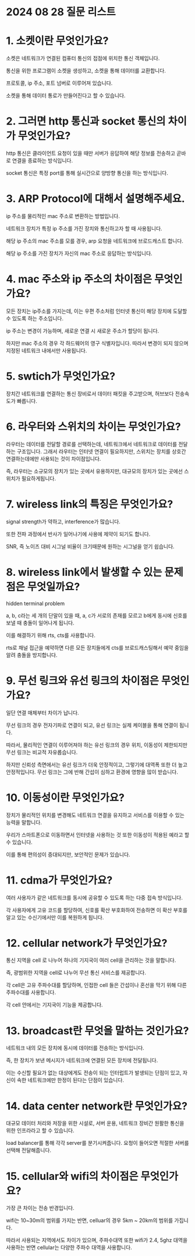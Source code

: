 # 2024 08 28 질문 리스트

# 1. 소켓이란 무엇인가요?

소켓은 네트워크가 연결된 컴퓨터 통신의 접점에 위치한 통신 객체입니다.

통신을 위한 프로그램이 소켓을 생성하고, 소켓을 통해 데이터를 교환합니다.

프로토콜, ip 주소, 포트 넘버로 이루어져 있습니다.

소켓을 통해 데이터 통로가 만들어진다고 할 수 있습니다.

# 2. 그러면 http 통신과 socket 통신의 차이가 무엇인가요?

http 통신은 클라이언트 요청이 있을 때만 서버가 응답하여 해당 정보를 전송하고 곧바로 연결을 종료하는 방식입니다.

socket 통신은 특정 port를 통해 실시간으로 양방향 통신을 하는 방식입니다.

# 3. ARP Protocol에 대해서 설명해주세요.

ip 주소를 물리적인 mac 주소로 변환하는 방법입니다.

네트워크 장치가 특정 ip 주소를 가진 장치와 통신하고자 할 때 사용됩니다.

해당 ip 주소의 mac 주소를 모를 경우, arp 요청을 네트워크에 브로드캐스트 합니다.

해당 ip 주소를 가진 장치가 자신의 mac 주소로 응답하는 방식입니다.

# 4. mac 주소와 ip 주소의 차이점은 무엇인가요?

모든 장치는 ip주소를 가지는데, 이는 우편 주소처럼 인터넷 통신이 해당 장치에 도달할 수 있도록 하는 주소입니다.

ip 주소는 변경이 가능하며, 새로운 연결 시 새로운 주소가 할당이 됩니다.

하지만 mac 주소의 경우 각 하드웨어의 영구 식별자입니다. 따라서 변경이 되지 않으며 지정된 네트워크 내에서만 사용됩니다.

# 5. swtich가 무엇인가요?

장치간 네트워크를 연결하는 통신 장비로서 데이터 패킷을 주고받으며, 허브보다 전송속도가 빠릅니다.

# 6. 라우터와 스위치의 차이는 무엇인가요?

라우터는 데이터를 전달할 경로를 선택하는데, 네트워크에서 네트워크로 데이터를 전달하는 구조입니다. 그래서 라우터는 인터넷 연결이 필요하지만, 스위치는 장치를 상호간 연결하는데에만 사용되는 것이 차이점입니다.

즉, 라우터는 소규모의 장치가 있는 곳에서 유용하지만, 대규모의 장치가 있는 곳에선 스위치가 필요하게됩니다.

# 7. wireless link의 특징은 무엇인가요?

signal strength가 약하고, interference가 많습니다.

또한 전파 과정에서 반사가 일어나기에 사용에 제약이 되기도 합니다.

SNR, 즉 노이즈 대비 시그널 비율이 크기때문에 원하는 시그널을 얻기 쉽습니다.

# 8. wireless link에서 발생할 수 있는 문제점은 무엇일까요?

hidden terminal problem

a, b, c라는 세 개의 단말이 있을 때, a, c가 서로의 존재를 모르고 b에게 동시에 신호를 보낼 때 충돌이 일어나게 됩니다.

이를 해결하기 위해 rts, cts를 사용합니다.

rts로 채널 접근을 예약하면 다른 모든 장치들에게 cts를 브로드캐스팅해서 예약 중임을 알려 충돌을 방지합니다.

# 9. 무선 링크와 유선 링크의 차이점은 무엇인가요?

일단 연결 매체부터 차이가 납니다.

무선 링크의 경우 전자기파로 연결이 되고, 유선 링크는 실제 케이블을 통해 연결이 됩니다.

따라서, 물리적인 연결이 이루어져야 하는 유선 링크의 경우 위치, 이동성이 제한되지만 무선 링크는 비교적 자유롭습니다.

하지만 신뢰성 측면에서는 유선 링크가 더욱 안정적이고, 그렇기에 대역폭 또한 더 높고 안정적입니다. 무선 링크는 그에 반해 간섭이 심하고 환경에 영향을 많이 받습니다.

# 10. 이동성이란 무엇인가요?

장치가 물리적인 위치를 변경해도 네트워크 연결을 유지하고 서비스를 이용할 수 있는 능력을 말합니다.

우리가 스마트폰으로 이동하면서 인터넷을 사용하는 것 또한 이동성이 적용된 예라고 할 수 있습니다.

이를 통해 편의성이 증대되지만, 보안적인 문제가 있습니다.

# 11. cdma가 무엇인가요?

여러 사용자가 같은 네트워크를 동시에 공유할 수 있도록 하는 다중 접속 방식입니다.

각 사용자에게 고유 코드를 할당하여, 신호를 확산 부호화하여 전송하면 이 확산 부호를 알고 있는 수신기에서만 이를 복원하게 됩니다.

# 12. cellular network가 무엇인가요?

통신 지역을 cell 로 나누어 하나의 기지국이 여러 cell을 관리하는 것을 말합니다.

즉, 광범위한 지역을 cell로 나누어 무선 통신 서비스를 제공합니다.

각 cell은 고유 주파수대를 할당하며, 인접한 cell 들은 간섭이나 혼선을 막기 위해 다른 주파수대를 사용합니다.

각 cell 안에서는 기지국이 기능을 제공합니다.

# 13. broadcast란 무엇을 말하는 것인가요?

네트워크 내의 모든 장치에 동시에 데이터를 전송하는 방식입니다.

즉, 한 장치가 보낸 메시지가 네트워크에 연결된 모든 장치에 전달됩니다.

이는 수신할 필요가 없는 대상에게도 전송이 되는 인터럽트가 발생되는 단점이 있고, 자신이 속한 네트워크에만 한정이 된다는 단점이 있습니다.

# 14. data center network란 무엇인가요?

대규모 데이터 처리와 저장을 위한 시설로, 서버 운용, 네트워크 장비간 원활한 통신을 위한 인프라라고 할 수 있습니다.

load balancer를 통해 각각 server를 분기시켜줍니다. 요청이 들어오면 적절한 서버를 선택해 전달해줍니다.

# 15. cellular와 wifi의 차이점은 무엇인가요?

가장 큰 차이는 전송 반경입니다.

wifi는 10~30m의 범위를 가지는 반면, celluar의 경우 5km ~ 20km의 범위를 가집니다.

따라서 사용되는 지역에서도 차이가 있으며, 주파수대역 또한 wifi가 2.4, 5ghz 대역을 사용하는 반면 cellular는 다양한 주파수 대역을 사용합니다.